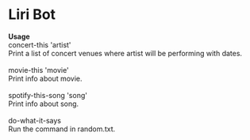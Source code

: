 <h1>Liri Bot</h1>
<b>Usage</b><br>
concert-this 'artist'<br>
Print a list of concert venues where artist will be performing with dates.<br>
<br>
movie-this 'movie'<br>
Print info about movie.<br>
<br>
spotify-this-song 'song'<br>
Print info about song.<br>
<br>
do-what-it-says<br>
Run the command in random.txt.<br>